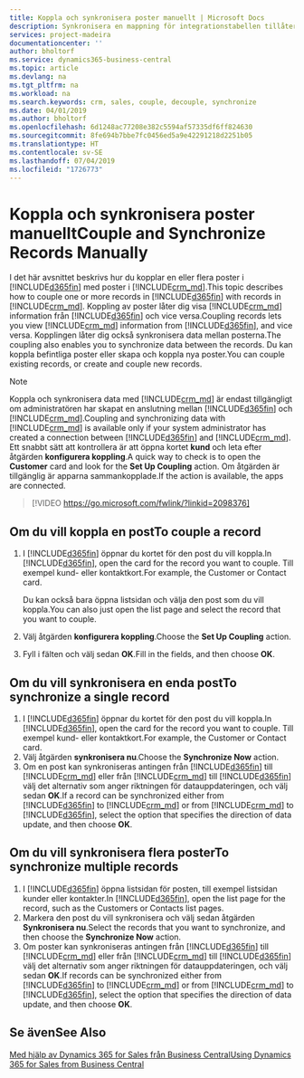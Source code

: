 ```yaml
---
title: Koppla och synkronisera poster manuellt | Microsoft Docs
description: Synkronisera en mappning för integrationstabellen tillåter datasynkronisering data i alla poster i en tabell i Business Central och den Dynamics 365 for Sales enhet som används.
services: project-madeira
documentationcenter: ''
author: bholtorf
ms.service: dynamics365-business-central
ms.topic: article
ms.devlang: na
ms.tgt_pltfrm: na
ms.workload: na
ms.search.keywords: crm, sales, couple, decouple, synchronize
ms.date: 04/01/2019
ms.author: bholtorf
ms.openlocfilehash: 6d1248ac77208e382c5594af57335df6ff824630
ms.sourcegitcommit: 8fe694b7bbe7fc0456ed5a9e42291218d2251b05
ms.translationtype: HT
ms.contentlocale: sv-SE
ms.lasthandoff: 07/04/2019
ms.locfileid: "1726773"
---
```

# <a name="couple-and-synchronize-records-manually"></a><span data-ttu-id="9020c-103">Koppla och synkronisera poster manuellt</span><span class="sxs-lookup"><span data-stu-id="9020c-103">Couple and Synchronize Records Manually</span></span>
<span data-ttu-id="9020c-104">I det här avsnittet beskrivs hur du kopplar en eller flera poster i [!INCLUDE[d365fin](includes/d365fin_md.md)] med poster i [!INCLUDE[crm_md](includes/crm_md.md)].</span><span class="sxs-lookup"><span data-stu-id="9020c-104">This topic describes how to couple one or more records in [!INCLUDE[d365fin](includes/d365fin_md.md)] with records in [!INCLUDE[crm_md](includes/crm_md.md)].</span></span> <span data-ttu-id="9020c-105">Koppling av poster låter dig visa [!INCLUDE[crm_md](includes/crm_md.md)] information från [!INCLUDE[d365fin](includes/d365fin_md.md)] och vice versa.</span><span class="sxs-lookup"><span data-stu-id="9020c-105">Coupling records lets you view [!INCLUDE[crm_md](includes/crm_md.md)] information from [!INCLUDE[d365fin](includes/d365fin_md.md)], and vice versa.</span></span> <span data-ttu-id="9020c-106">Kopplingen låter dig också synkronisera data mellan posterna.</span><span class="sxs-lookup"><span data-stu-id="9020c-106">The coupling also enables you to synchronize data between the records.</span></span> <span data-ttu-id="9020c-107">Du kan koppla befintliga poster eller skapa och koppla nya poster.</span><span class="sxs-lookup"><span data-stu-id="9020c-107">You can couple existing records, or create and couple new records.</span></span>

> [!Note]
> <span data-ttu-id="9020c-108">Koppla och synkronisera data med [!INCLUDE[crm_md](includes/crm_md.md)] är endast tillgängligt om administratören har skapat en anslutning mellan [!INCLUDE[d365fin](includes/d365fin_md.md)] och [!INCLUDE[crm_md](includes/crm_md.md)].</span><span class="sxs-lookup"><span data-stu-id="9020c-108">Coupling and synchronizing data with [!INCLUDE[crm_md](includes/crm_md.md)] is available only if your system administrator has created a connection between [!INCLUDE[d365fin](includes/d365fin_md.md)] and [!INCLUDE[crm_md](includes/crm_md.md)].</span></span> <span data-ttu-id="9020c-109">Ett snabbt sätt att kontrollera är att öppna kortet **kund** och leta efter åtgärden **konfigurera koppling**.</span><span class="sxs-lookup"><span data-stu-id="9020c-109">A quick way to check is to open the **Customer** card and look for the **Set Up Coupling** action.</span></span> <span data-ttu-id="9020c-110">Om åtgärden är tillgänglig är apparna sammankopplade.</span><span class="sxs-lookup"><span data-stu-id="9020c-110">If the action is available, the apps are connected.</span></span>   

> [!VIDEO https://go.microsoft.com/fwlink/?linkid=2098376]

## <a name="to-couple-a-record"></a><span data-ttu-id="9020c-111">Om du vill koppla en post</span><span class="sxs-lookup"><span data-stu-id="9020c-111">To couple a record</span></span>  
1.  <span data-ttu-id="9020c-112">I [!INCLUDE[d365fin](includes/d365fin_md.md)] öppnar du kortet för den post du vill koppla.</span><span class="sxs-lookup"><span data-stu-id="9020c-112">In [!INCLUDE[d365fin](includes/d365fin_md.md)], open the card for the record you want to couple.</span></span> <span data-ttu-id="9020c-113">Till exempel kund- eller kontaktkort.</span><span class="sxs-lookup"><span data-stu-id="9020c-113">For example, the Customer or Contact card.</span></span>  

    <span data-ttu-id="9020c-114">Du kan också bara öppna listsidan och välja den post som du vill koppla.</span><span class="sxs-lookup"><span data-stu-id="9020c-114">You can also just open the list page and select the record that you want to couple.</span></span>  

2.  <span data-ttu-id="9020c-115">Välj åtgärden **konfigurera koppling**.</span><span class="sxs-lookup"><span data-stu-id="9020c-115">Choose the **Set Up Coupling** action.</span></span>  
3.  <span data-ttu-id="9020c-116">Fyll i fälten och välj sedan **OK**.</span><span class="sxs-lookup"><span data-stu-id="9020c-116">Fill in the fields, and then choose **OK**.</span></span>  

## <a name="to-synchronize-a-single-record"></a><span data-ttu-id="9020c-117">Om du vill synkronisera en enda post</span><span class="sxs-lookup"><span data-stu-id="9020c-117">To synchronize a single record</span></span>  
1.  <span data-ttu-id="9020c-118">I [!INCLUDE[d365fin](includes/d365fin_md.md)] öppnar du kortet för den post du vill koppla.</span><span class="sxs-lookup"><span data-stu-id="9020c-118">In [!INCLUDE[d365fin](includes/d365fin_md.md)], open the card for the record you want to couple.</span></span> <span data-ttu-id="9020c-119">Till exempel kund- eller kontaktkort.</span><span class="sxs-lookup"><span data-stu-id="9020c-119">For example, the Customer or Contact card.</span></span>  
2.  <span data-ttu-id="9020c-120">Välj åtgärden **synkronisera nu**.</span><span class="sxs-lookup"><span data-stu-id="9020c-120">Choose the **Synchronize Now** action.</span></span>  
3.  <span data-ttu-id="9020c-121">Om en post kan synkroniseras antingen från [!INCLUDE[d365fin](includes/d365fin_md.md)] till [!INCLUDE[crm_md](includes/crm_md.md)] eller från [!INCLUDE[crm_md](includes/crm_md.md)] till [!INCLUDE[d365fin](includes/d365fin_md.md)] välj det alternativ som anger riktningen för datauppdateringen, och välj sedan **OK**.</span><span class="sxs-lookup"><span data-stu-id="9020c-121">If a record can be synchronized either from [!INCLUDE[d365fin](includes/d365fin_md.md)] to [!INCLUDE[crm_md](includes/crm_md.md)] or from [!INCLUDE[crm_md](includes/crm_md.md)] to [!INCLUDE[d365fin](includes/d365fin_md.md)], select the option that specifies the direction of data update, and then choose **OK**.</span></span>  

## <a name="to-synchronize-multiple-records"></a><span data-ttu-id="9020c-122">Om du vill synkronisera flera poster</span><span class="sxs-lookup"><span data-stu-id="9020c-122">To synchronize multiple records</span></span>  
1.  <span data-ttu-id="9020c-123">I [!INCLUDE[d365fin](includes/d365fin_md.md)] öppna listsidan för posten, till exempel listsidan kunder eller kontakter.</span><span class="sxs-lookup"><span data-stu-id="9020c-123">In [!INCLUDE[d365fin](includes/d365fin_md.md)], open the list page for the record, such as the Customers or Contacts list pages.</span></span>  
2.  <span data-ttu-id="9020c-124">Markera den post du vill synkronisera och välj sedan åtgärden **Synkronisera nu**.</span><span class="sxs-lookup"><span data-stu-id="9020c-124">Select the records that you want to synchronize, and then choose the **Synchronize Now** action.</span></span>  
3.  <span data-ttu-id="9020c-125">Om poster kan synkroniseras antingen från [!INCLUDE[d365fin](includes/d365fin_md.md)] till [!INCLUDE[crm_md](includes/crm_md.md)] eller från [!INCLUDE[crm_md](includes/crm_md.md)] till [!INCLUDE[d365fin](includes/d365fin_md.md)] välj det alternativ som anger riktningen för datauppdateringen, och välj sedan **OK**.</span><span class="sxs-lookup"><span data-stu-id="9020c-125">If records can be synchronized either from [!INCLUDE[d365fin](includes/d365fin_md.md)] to [!INCLUDE[crm_md](includes/crm_md.md)] or from [!INCLUDE[crm_md](includes/crm_md.md)] to [!INCLUDE[d365fin](includes/d365fin_md.md)], select the option that specifies the direction of data update, and then choose **OK**.</span></span>  

## <a name="see-also"></a><span data-ttu-id="9020c-126">Se även</span><span class="sxs-lookup"><span data-stu-id="9020c-126">See Also</span></span>  
[<span data-ttu-id="9020c-127">Med hjälp av Dynamics 365 for Sales från Business Central</span><span class="sxs-lookup"><span data-stu-id="9020c-127">Using Dynamics 365 for Sales from Business Central</span></span>](marketing-integrate-dynamicscrm.md)
